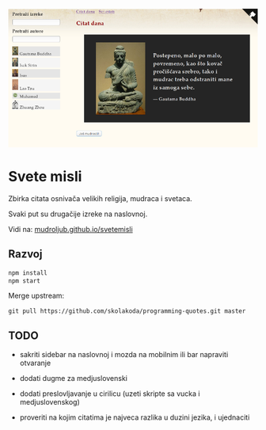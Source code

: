 [![](screen.png)](https://mudroljub.github.io/svetemisli)

# Svete misli

Zbirka citata osnivača velikih religija, mudraca i svetaca.

Svaki put su drugačije izreke na naslovnoj.

Vidi na: [mudroljub.github.io/svetemisli](https://mudroljub.github.io/svetemisli)

## Razvoj

```
npm install
npm start
```

Merge upstream:

```
git pull https://github.com/skolakoda/programming-quotes.git master
```

## TODO

- sakriti sidebar na naslovnoj i mozda na mobilnim ili bar napraviti otvaranje
- dodati dugme za medjuslovenski
- dodati preslovljavanje u cirilicu (uzeti skripte sa vucka i medjuslovenskog)

- proveriti na kojim citatima je najveca razlika u duzini jezika, i ujednaciti
